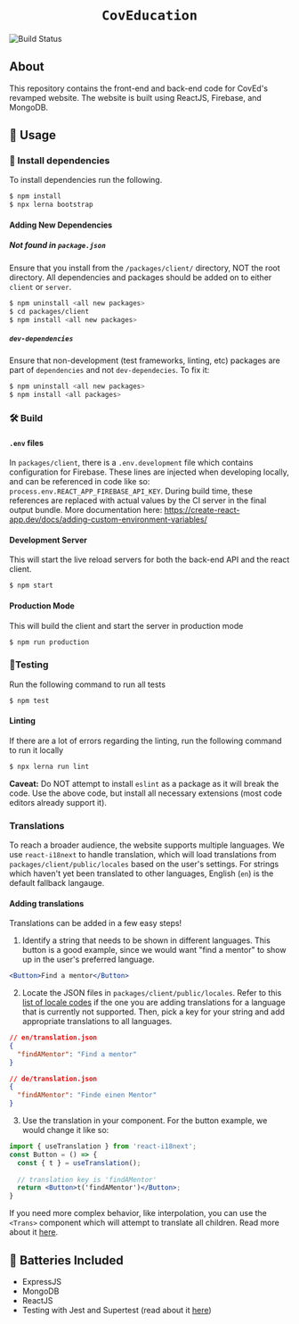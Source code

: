 <div align="center">
  <h1><code>CovEducation</code></h1>
</div>

![Build Status](https://img.shields.io/travis/com/CovEducation/CovEducation/master?style=for-the-badge)

## About
This repository contains the front-end and back-end code for CovEd's revamped website. The website is built using ReactJS, Firebase, and MongoDB.

## 🚴 Usage

### 🐑 Install dependencies
To install dependencies run the following.

```bash
$ npm install
$ npx lerna bootstrap
```

#### Adding New Dependencies

##### Not found in `package.json`
Ensure that you install from the `/packages/client/` directory, NOT the root directory. All dependencies and packages should be added on to either `client` or `server`.

```bash
$ npm uninstall <all new packages>
$ cd packages/client
$ npm install <all new packages>
```

##### `dev-dependencies`
Ensure that non-development (test frameworks, linting, etc) packages are part of `dependencies` and not `dev-dependecies`. To fix it:
```bash
$ npm uninstall <all new packages>
$ npm install <all packages>
```

### 🛠️ Build

#### `.env` files
In `packages/client`, there is a `.env.development` file which contains configuration for Firebase. These lines are injected when developing locally, and can be referenced in code like so: `process.env.REACT_APP_FIREBASE_API_KEY`. During build time, these references are replaced with actual values by the CI server in the final output bundle. More documentation here: https://create-react-app.dev/docs/adding-custom-environment-variables/


#### Development Server
This will start the live reload servers for both the back-end API and the react client.
```bash
$ npm start
```

#### Production Mode
This will build the client and start the server in production mode
```bash
$ npm run production
```

### 🧪Testing
Run the following command to run all tests
```bash
$ npm test
```
#### Linting
If there are a lot of errors regarding the linting, run the following command to run it locally
```bash
$ npx lerna run lint
```
**Caveat:** Do NOT attempt to install `eslint` as a package as it will break the code. Use the above code, but install all necessary extensions (most code editors already support it).

### Translations
To reach a broader audience, the website supports multiple languages. We use `react-i18next` to handle translation, which will load translations from `packages/client/public/locales` based on the user's settings. For strings which haven't yet been translated to other languages, English (`en`) is the default fallback langauge.


#### Adding translations
Translations can be added in a few easy steps!

1. Identify a string that needs to be shown in different languages. This button is a good example, since we would want "find a mentor" to show up in the user's preferred language.

```jsx
<Button>Find a mentor</Button>
```

2. Locate the JSON files in `packages/client/public/locales`. Refer to this [list of locale codes](https://developer.chrome.com/webstore/i18n#localeTable) if the one you are adding translations for a language that is currently not supported. Then, pick a key for your string and add appropriate translations to all languages.

```json
// en/translation.json
{
  "findAMentor": "Find a mentor"
}

// de/translation.json
{
  "findAMentor": "Finde einen Mentor"
}
```

3. Use the translation in your component. For the button example, we would change it like so:

```jsx
import { useTranslation } from 'react-i18next';
const Button = () => {
  const { t } = useTranslation();
  
  // translation key is 'findAMentor'
  return <Button>t('findAMentor')</Button>;
}
```

If you need more complex behavior, like interpolation, you can use the `<Trans>` component which will attempt to translate all children. Read more about it [here](https://react.i18next.com/latest/trans-component).

## 🔋 Batteries Included
* ExpressJS
* MongoDB
* ReactJS
* Testing with Jest and Supertest (read about it [here](https://www.albertgao.xyz/2017/05/24/how-to-test-expressjs-with-jest-and-supertest/))
